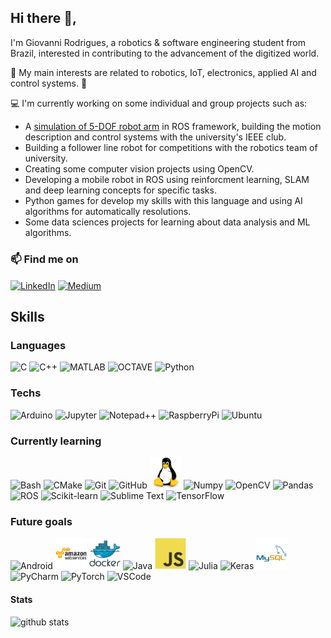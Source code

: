 ## Hi there 👋,

I'm Giovanni Rodrigues, a robotics & software engineering student from Brazil, interested in contributing to the advancement of the digitized world.

:robot: My main interests are related to robotics, IoT, electronics, applied AI and control systems. :robot:

💻 I'm currently working on some individual and group projects such as:
- A [simulation of 5-DOF robot arm](https://github.com/giovannirdias/IEEE-RASArm) in ROS framework, building the motion description and control systems with the university's IEEE club.
- Building a follower line robot for competitions with the robotics team of university.
- Creating some computer vision projects using OpenCV.
- Developing a mobile robot in ROS using reinforcment learning, SLAM and deep learning concepts for specific tasks.
- Python games for develop my skills with this language and using AI algorithms for automatically resolutions.
- Some data sciences projects for learning about data analysis and ML algorithms.

### 📫 Find me on
<p align="left">
    <a href="https://www.linkedin.com/in/giovanni-rodrigues-dias-76b292232/" target="blank"><img align="center" src="https://img.shields.io/badge/LinkedIn-0077B5?style=for-the-badge&logo=linkedin&logoColor=white" alt="LinkedIn" height="20"/></a>
    <a href="https://medium.com/@giovannirdias085" target="blank"><img align="center" src="https://img.shields.io/badge/Medium-12100E?style=for-the-badge&logo=medium&logoColor=white" alt="Medium" height="20"/></a>    
</p>

## Skills
### Languages
<p>
    <img alt="C" src="https://img.shields.io/badge/C-00599C?style=for-the-badge&logo=c&logoColor=white" height="30"/>
    <img alt="C++" src="https://img.shields.io/badge/C%2B%2B-00599C?style=for-the-badge&logo=c%2B%2B&logoColor=white" height="30"/>
    <img alt="MATLAB" src="https://img.shields.io/badge/MATLAB-FF9900?style=for-the-badge&logo=matlab&logoColor=white" height="30"/>
    <img alt="OCTAVE" src="https://img.shields.io/badge/OCTAVE-darkblue?style=for-the-badge&logo=octave&logoColor=fcd683" height="30"/>
    <img alt="Python" src="https://img.shields.io/badge/Python-3776AB?style=for-the-badge&logo=python&logoColor=white" height="30"/>
</p>

### Techs
<p>
    <img alt="Arduino" src="https://img.shields.io/badge/Arduino-00979D?style=for-the-badge&logo=Arduino&logoColor=white" height="30"/>
    <img alt="Jupyter" src="https://img.shields.io/badge/Jupyter-F37626.svg?&style=for-the-badge&logo=Jupyter&logoColor=white" height="30"/>
    <img alt="Notepad++" src="https://img.shields.io/badge/Notepad++-90E59A.svg?style=for-the-badge&logo=notepad%2B%2B&logoColor=black" height="30"/>
    <img alt="RaspberryPi" src="https://img.shields.io/badge/Raspberry%20Pi-A22846?style=for-the-badge&logo=Raspberry%20Pi&logoColor=white" height="30"/>
    <img alt="Ubuntu" src="https://img.shields.io/badge/Ubuntu-E95420?style=for-the-badge&logo=ubuntu&logoColor=white" height="30"/>
</p>

### Currently learning
<p>
    <img alt="Bash" src="https://www.vectorlogo.zone/logos/gnu_bash/gnu_bash-ar21.svg" height="50"/>
    <img alt="CMake" src="https://upload.wikimedia.org/wikipedia/commons/thumb/1/13/Cmake.svg/600px-Cmake.svg.png?20110417205825" height="50"/>
    <img alt="Git" src="https://camo.githubusercontent.com/fbfcb9e3dc648adc93bef37c718db16c52f617ad055a26de6dc3c21865c3321d/68747470733a2f2f7777772e766563746f726c6f676f2e7a6f6e652f6c6f676f732f6769742d73636d2f6769742d73636d2d69636f6e2e737667" height="50"/>
    <img alt="GitHub" src="https://www.vectorlogo.zone/logos/github/github-ar21.svg" height="50"/>
    <img alt="Linux" src="https://raw.githubusercontent.com/devicons/devicon/master/icons/linux/linux-original.svg" height="50"/>
    <img alt="Numpy" src="https://upload.wikimedia.org/wikipedia/commons/thumb/3/31/NumPy_logo_2020.svg/512px-NumPy_logo_2020.svg.png?20200723114325" height="50"/>
    <img alt="OpenCV" src="https://upload.wikimedia.org/wikipedia/commons/thumb/3/32/OpenCV_Logo_with_text_svg_version.svg/487px-OpenCV_Logo_with_text_svg_version.svg.png" height="50"/>
    <img alt="Pandas" src="https://upload.wikimedia.org/wikipedia/commons/thumb/e/ed/Pandas_logo.svg/512px-Pandas_logo.svg.png?20200209204934" height="50"/>
    <img alt="ROS" src="https://avatars.githubusercontent.com/u/3979232?s=200&v=4" height="50"/>
    <img alt="Scikit-learn" src="https://upload.wikimedia.org/wikipedia/commons/thumb/0/05/Scikit_learn_logo_small.svg/260px-Scikit_learn_logo_small.svg.png" height="50"/>
    <img alt="Sublime Text" src="https://upload.wikimedia.org/wikipedia/commons/thumb/7/79/Breezeicons-apps-48-sublime-text.svg/48px-Breezeicons-apps-48-sublime-text.svg.png?20190801073906" height="50"/>
    <img alt="TensorFlow" src="https://www.vectorlogo.zone/logos/tensorflow/tensorflow-ar21.svg" height="50"/>
</p>

### Future goals
<p>
    <img alt="Android" src="https://upload.wikimedia.org/wikipedia/commons/thumb/d/d7/Android_robot.svg/511px-Android_robot.svg.png?20180121030125" height="50"/>
    <img alt="AWS" src="https://raw.githubusercontent.com/devicons/devicon/master/icons/amazonwebservices/amazonwebservices-original-wordmark.svg" height="50"/>
    <img alt="Docker" src="https://raw.githubusercontent.com/devicons/devicon/master/icons/docker/docker-original-wordmark.svg" height="50"/> 
    <img alt="Java" src="https://www.svgrepo.com/show/303388/java-4-logo.svg" height="50"/>
    <img alt="JavaScript" src="https://raw.githubusercontent.com/devicons/devicon/master/icons/javascript/javascript-original.svg" height="50"/>
    <img alt="Julia" src="https://upload.wikimedia.org/wikipedia/commons/thumb/1/1f/Julia_Programming_Language_Logo.svg/512px-Julia_Programming_Language_Logo.svg.png" height="50"/>
    <img alt="Keras" src="https://upload.wikimedia.org/wikipedia/commons/thumb/a/ae/Keras_logo.svg/512px-Keras_logo.svg.png?20200317115153" height="50"/>
    <img alt="MySQL" src="https://raw.githubusercontent.com/devicons/devicon/master/icons/mysql/mysql-original-wordmark.svg" height="50"/>
    <img alt="PyCharm" src="https://upload.wikimedia.org/wikipedia/commons/thumb/1/1d/PyCharm_Icon.svg/512px-PyCharm_Icon.svg.png?20200803065702" height="50"/>
    <img alt="PyTorch" src="https://upload.wikimedia.org/wikipedia/commons/thumb/c/c6/PyTorch_logo_black.svg/488px-PyTorch_logo_black.svg.png?20200318230141" height="50"/>
    <img alt="VSCode" src="https://upload.wikimedia.org/wikipedia/commons/thumb/2/2d/Visual_Studio_Code_1.18_icon.svg/512px-Visual_Studio_Code_1.18_icon.svg.png" height="50"/>
</p>

#### Stats
![github stats](https://github-readme-stats.vercel.app/api?username=giovannirdias&show_icons=true&theme=dark)

<!--
**giovannirdias/giovannirdias** is a ✨ _special_ ✨ repository because its `README.md` (this file) appears on your GitHub profile.

Here are some ideas to get you started:

- 🔭 I’m currently working on ...
- 🌱 I’m currently learning ...
- 👯 I’m looking to collaborate on ...
- 🤔 I’m looking for help with ...
- 💬 Ask me about ...
- 📫 How to reach me: ...
- 😄 Pronouns: ...
- ⚡ Fun fact: ...
-->
